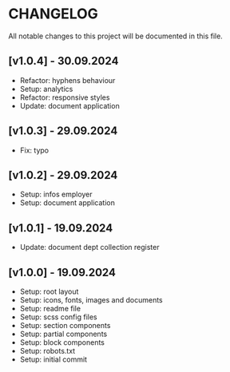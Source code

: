 # CHANGELOG

All notable changes to this project will be documented in this file.

## [v1.0.4] - 30.09.2024
- Refactor: hyphens behaviour
- Setup: analytics
- Refactor: responsive styles
- Update: document application

## [v1.0.3] - 29.09.2024
- Fix: typo

## [v1.0.2] - 29.09.2024
- Setup: infos employer
- Setup: document application

## [v1.0.1] - 19.09.2024
- Update: document dept collection register

## [v1.0.0] - 19.09.2024
- Setup: root layout
- Setup: icons, fonts, images and documents
- Setup: readme file
- Setup: scss config files
- Setup: section components
- Setup: partial components
- Setup: block components
- Setup: robots.txt
- Setup: initial commit